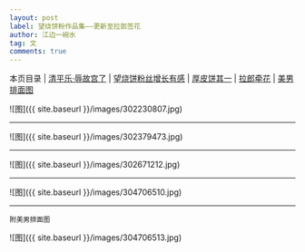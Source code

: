 ```yaml
---
layout: post
label: 望烧饼粉作品集——更新至拉郎签花
author: 江边一碗水
tag: 文
comments: true
---
```



本页目录 \| [清平乐·辱故宫了](#dxjje)  \| [望烧饼粉丝增长有感](#dxjja)  \| [厚皮饼其一](#dxjjb)  \| [拉郎牵花](#dxjjc)  \| [美男排面图](#dxjjd) 

<a class="anchor" name="dxjje"></a>  

![图]({{ site.baseurl }}/images/302230807.jpg)

---
<a class="anchor" name="dxjja"></a>  

![图]({{ site.baseurl }}/images/302379473.jpg)

---
<a class="anchor" name="dxjjb"></a>  

![图]({{ site.baseurl }}/images/302671212.jpg)

---
<a class="anchor" name="dxjjc"></a>  

![图]({{ site.baseurl }}/images/304706510.jpg)

---

<a class="anchor" name="dxjjd"></a>  

    附美男排面图

![图]({{ site.baseurl }}/images/304706513.jpg)